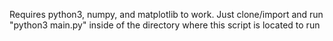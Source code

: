 Requires python3, numpy, and matplotlib to work.  Just clone/import and run "python3 main.py" inside of the directory where this script is located to run
